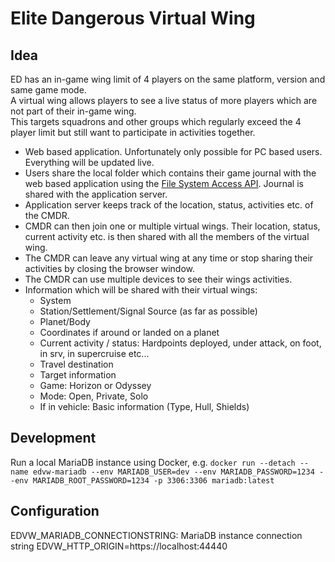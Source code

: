 # Elite Dangerous Virtual Wing

## Idea
ED has an in-game wing limit of 4 players on the same platform, version and same game mode.  
A virtual wing allows players to see a live status of more players which are not part of their in-game wing.  
This targets squadrons and other groups which regularly exceed the 4 player limit but still want to participate in activities together.

- Web based application. Unfortunately only possible for PC based users. Everything will be updated live.
- Users share the local folder which contains their game journal with the web based application using the [File System Access API](https://developer.mozilla.org/en-US/docs/Web/API/File_System_Access_API). Journal is shared with the application server.
- Application server keeps track of the location, status, activities etc. of the CMDR.
- CMDR can then join one or multiple virtual wings. Their location, status, current activity etc. is then shared with all the members of the virtual wing.
- The CMDR can leave any virtual wing at any time or stop sharing their activities by closing the browser window.
- The CMDR can use multiple devices to see their wings activities.
- Information which will be shared with their virtual wings:
  - System
  - Station/Settlement/Signal Source (as far as possible)
  - Planet/Body
  - Coordinates if around or landed on a planet
  - Current activity / status: Hardpoints deployed, under attack, on foot, in srv, in supercruise etc...
  - Travel destination
  - Target information
  - Game: Horizon or Odyssey
  - Mode: Open, Private, Solo
  - If in vehicle: Basic information (Type, Hull, Shields)


## Development
Run a local MariaDB instance using Docker, e.g.
`docker run --detach --name edvw-mariadb --env MARIADB_USER=dev --env MARIADB_PASSWORD=1234 --env MARIADB_ROOT_PASSWORD=1234 -p 3306:3306 mariadb:latest`

## Configuration
EDVW_MARIADB_CONNECTIONSTRING: MariaDB instance connection string
EDVW_HTTP_ORIGIN=https://localhost:44440